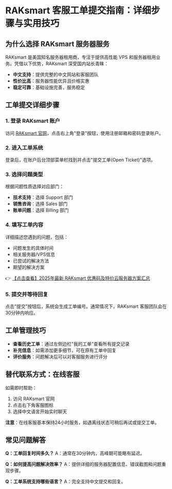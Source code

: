 # RAKsmart 客服工单提交指南：详细步骤与实用技巧

## 为什么选择 RAKsmart 服务器服务

RAKsmart 是美国知名服务器租用商，专注于提供高性能 VPS 和服务器租用业务。凭借以下优势，RAKsmart 深受国内站长青睐：
- **中文支持**：提供完整的中文网站和客服团队
- **性价比高**：服务器性能优异且价格实惠
- **稳定可靠**：基础设施完善，服务稳定

## 工单提交详细步骤

### 1. 登录 RAKsmart 账户
访问 [RAKsmart 官网](https://bit.ly/raksmart)，点击右上角"登录"按钮，使用注册邮箱和密码登录账户。

### 2. 进入工单系统
登录后，在账户后台顶部菜单栏找到并点击"提交工单(Open Ticket)"选项。

### 3. 选择问题类型
根据问题性质选择对应部门：
- **技术支持**：选择 Support 部门
- **销售咨询**：选择 Sales 部门
- **账单问题**：选择 Billing 部门

### 4. 填写工单内容
详细描述您遇到的问题，包括：
- 问题发生的具体时间
- 相关服务器/VPS信息
- 已尝试的解决方法
- 期望的解决方案

👉 [【点击查看】2025年最新 RAKsmart 优惠码及特价云服务器方案汇总](https://bit.ly/raksmart)

### 5. 提交并等待回复
点击"提交"按钮后，系统会生成工单编号。通常情况下，RAKsmart 客服团队会在30分钟内响应。

## 工单管理技巧
- **查看历史工单**：通过左侧边栏"我的工单"查看所有提交记录
- **补充信息**：如需添加更多细节，可在原有工单中回复
- **评价服务**：问题解决后可以对客服服务进行评分

## 替代联系方式：在线客服
如需即时帮助：
1. 访问 RAKsmart 官网
2. 点击右下角客服图标
3. 选择中文语言开始实时聊天

**注意**：在线客服基本保持24小时服务，如遇离线状态可稍后再试或提交工单。

## 常见问题解答
**Q：工单回复时间多久？**
A：通常在30分钟内，高峰期可能略有延迟。

**Q：如何提高问题解决效率？**
A：提供详细的服务器配置信息、错误截图和问题重现步骤。

**Q：工单系统支持哪些语言？**
A：完全支持中文提交和回复。